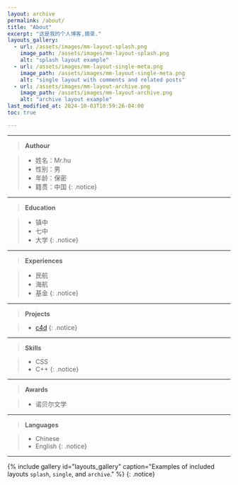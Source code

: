 ```yaml
---
layout: archive
permalink: /about/
title: "About"
excerpt: "这是我的个人博客,摘录."
layouts_gallery:
  - url: /assets/images/mm-layout-splash.png
    image_path: /assets/images/mm-layout-splash.png
    alt: "splash layout example"
  - url: /assets/images/mm-layout-single-meta.png
    image_path: /assets/images/mm-layout-single-meta.png
    alt: "single layout with comments and related posts"
  - url: /assets/images/mm-layout-archive.png
    image_path: /assets/images/mm-layout-archive.png
    alt: "archive layout example"
last_modified_at: 2024-10-03T10:59:26-04:00
toc: true

---
```


***

>**Authour**

> - 姓名：Mr.hu
> - 性别：男
> - 年龄：保密
> - 籍贯：中国
{: .notice}

***

>**Education**

> - 镇中
> - 七中
> - 大学
{: .notice}

***

>**Experiences**

> - 民航
> - 海航
> - 基金
{: .notice}

***

>**Projects**

> - [c4d](https://github.com/anyohu/image/blob/main/anyo.jpg)
{: .notice}

***

>**Skills**

> - CSS
> - C++
{: .notice}

***

>**Awards**

> - 诺贝尔文学

***

>**Languages**

> - Chinese
> - English
{: .notice}

***

{% include gallery id="layouts_gallery" caption="Examples of included layouts `splash`, `single`, and `archive`." %}
{: .notice}